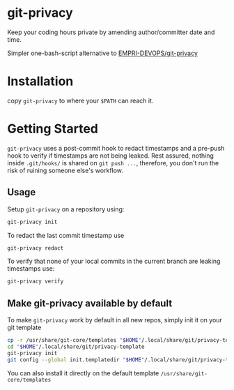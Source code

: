 # git-privacy
Keep your coding hours private by amending author/committer date and time.

Simpler one-bash-script alternative to [EMPRI-DEVOPS/git-privacy](https://github.com/EMPRI-DEVOPS/git-privacy)

# Installation
copy `git-privacy` to where your `$PATH` can reach it.

# Getting Started
`git-privacy` uses a post-commit hook to redact timestamps and a pre-push hook
to verify if timestamps are not being leaked.
Rest assured, nothing inside `.git/hooks/` is shared on `git push ...`,
therefore, you don't run the risk of ruining someone else's workflow.

## Usage
Setup `git-privacy` on a repository using:
```bash
git-privacy init
```

To redact the last commit timestamp use
```bash
git-privacy redact
```

To verify that none of your local commits in the current branch are leaking
timestamps use:
```bash
git-privacy verify
```

## Make git-privacy available by default
To make `git-privacy` work by default in all new repos,
simply init it on your git template
```bash
cp -r /usr/share/git-core/templates "$HOME"/.local/share/git/privacy-template
cd "$HOME"/.local/share/git/privacy-template
git-privacy init
git config --global init.templatedir "$HOME"/.local/share/git/privacy-template
```

You can also install it directly on the default template
`/usr/share/git-core/templates`
